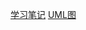 [学习笔记](https://www.cnblogs.com/greyzeng/p/14107751.html)
[UML图](https://www.processon.com/view/link/5e93b9e1e0b34d6feaa65b19)